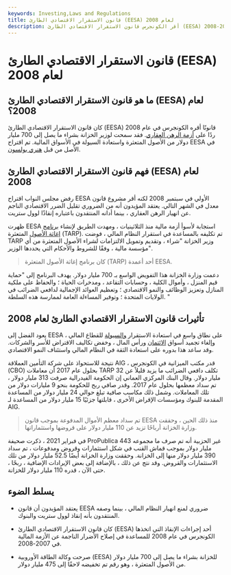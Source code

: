 ```yaml
---
keywords: Investing,Laws and Regulations
title: قانون الاستقرار الاقتصادي الطارئ (EESA) لعام 2008
description: أقر الكونجرس قانون الاستقرار الاقتصادي الطارئ (EESA) لعام 2008 للمساعدة في إصلاح الأضرار الناجمة عن الأزمة المالية في 2007-2008.
---
```


# قانون الاستقرار الاقتصادي الطارئ (EESA) لعام 2008
## ما هو قانون الاستقرار الاقتصادي الطارئ (EESA) لعام 2008؟

كان قانون الاستقرار الاقتصادي الطارئ (EESA) قانونًا أقره الكونجرس في عام 2008 ردًا على [أزمة الرهن العقاري](/subprime-meltdown). فقد سمحت لوزير الخزانة بشراء ما يصل إلى 700 مليار دولار من الأصول المتعثرة واستعادة السيولة في الأسواق المالية. تم اقتراح EESA في الأصل من قبل [هنري بولسون](/henry-paulson).

## فهم قانون الاستقرار الاقتصادي الطارئ (EESA) لعام 2008

رفض مجلس النواب اقتراح EESA الأولي في سبتمبر 2008 لكنه أقر مشروع قانون معدل في الشهر التالي. يعتقد المؤيدون أنه من الضروري تقليل الضرر الاقتصادي الناجم عن انهيار الرهن العقاري ، بينما أدانه المنتقدون باعتباره إنقاذًا لوول ستريت.

ظهرت EESA استجابة لأسوأ أزمة مالية منذ الثلاثينيات ، ومهدت الطريق لإنشاء [برنامج إغاثة الأصول](/troubled-asset-relief-program-tarp) المتعثرة (TARP). تم تكليفه بالمساعدة في استقرار النظام المالي ، فوضت TARP وزير الخزانة "شراء ، وتقديم وتمويل الالتزامات لشراء الأصول المتعثرة من أي مؤسسة مالية ، وفقًا للشروط والأحكام التي يحددها الوزير".

> كان برنامج إغاثة الأصول المتعثرة (TARP) أحد أعمدة EESA.

>

دعمت وزارة الخزانة هذا التفويض الواسع بـ 700 مليار دولار. يهدف البرنامج إلى "حماية قيم المنزل ، وأموال الكلية ، وحسابات التقاعد ، ومدخرات الحياة ؛ والحفاظ على ملكية المنازل وتعزيز الوظائف والنمو الاقتصادي ؛ وتعظيم العوائد الإجمالية لدافعي الضرائب في الولايات المتحدة ؛ وتوفير المساءلة العامة لممارسة هذه السلطة. "

## تأثيرات قانون الاستقرار الاقتصادي الطارئ لعام 2008

يعود الفضل إلى EESA على نطاق واسع في استعادة الاستقرار [والسيولة](/liquidity) للقطاع المالي ، وإلغاء تجميد أسواق [الائتمان](/credit) ورأس المال ، وخفض تكاليف الاقتراض للأسر والشركات. وقد ساعد هذا بدوره على استعادة الثقة في النظام المالي واستئناف النمو الاقتصادي.

نتيجة للاستحواذ على شركة التأمين العملاقة AIG ، قدر مكتب الميزانية في الكونجرس (CBO) بحلول عام 2017 أن معاملات TARP تكلف دافعي الضرائب ما يزيد قليلاً عن 32 مليار دولار. وقال البنك المركزي العماني إن الحكومة الفيدرالية صرفت 313 مليار دولار ، تم سداد معظمها بحلول عام 2017. وقدر صافي ربح للحكومة بنحو 9 مليارات دولار من تلك المعاملات. وشمل ذلك مكاسب صافية تبلغ حوالي 24 مليار دولار من المساعدة المقدمة للبنوك ومؤسسات الإقراض الأخرى ، قابلتها جزئيًا 15 مليار دولار من المساعدة لـ AIG.

> تم سداد معظم الأموال المدفوعة بموجب قانون EESA منذ ذلك الحين ، وحققت وزارة الخزانة أرباحًا تزيد عن 110 مليار دولار على قروضها واستثماراتها.

>

في فبراير 2021 ، ذكرت صحيفة ProPublica غير الحزبية أنه تم صرف ما مجموعه 443 مليار دولار بموجب قماش القنب في شكل استثمارات وقروض ومدفوعات ، تم سداد 390 مليار دولار منها إلى الخزانة. وحققت وزارة الخزانة أيضًا 52.5 مليار دولار من تلك الاستثمارات والقروض. وقد نتج عن ذلك ، بالإضافة إلى بعض الإيرادات الإضافية ، ربحًا ، حتى الآن ، قدره 110 مليار دولار للخزانة.

## يسلط الضوء

- يعتقد المؤيدون أن قانون EESA ضروري لمنع انهيار النظام المالي ، بينما وصفه المنتقدون بأنه إنقاذ لوول ستريت والبنوك.

- كان قانون الاستقرار الاقتصادي الطارئ (EESA) أحد إجراءات الإنقاذ التي اتخذها الكونجرس في عام 2008 للمساعدة في إصلاح الأضرار الناجمة عن الأزمة المالية في 2007-2008.

- صرحت وكالة الطاقة الأوروبية (EESA) للخزانة بشراء ما يصل إلى 700 مليار دولار من الأصول المتعثرة ، وهو رقم تم تخفيضه لاحقًا إلى 475 مليار دولار.


